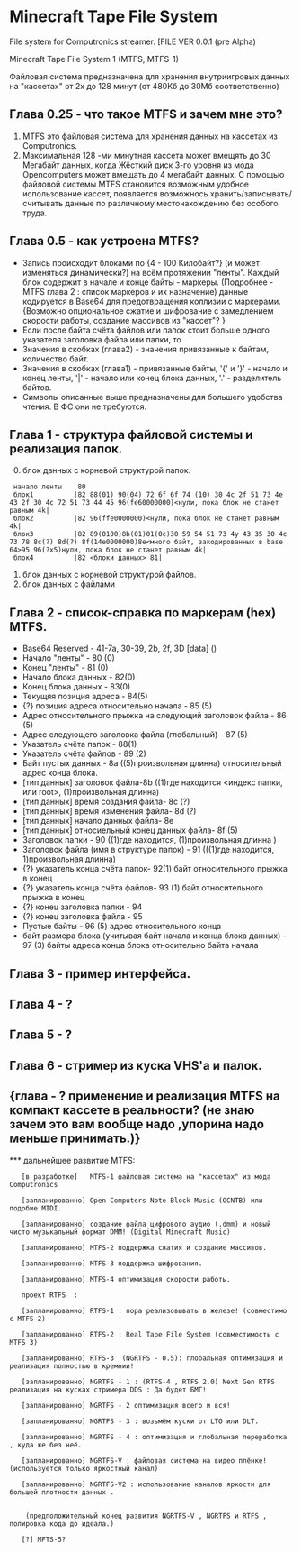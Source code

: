 # Minecraft Tape File System
 File system for Computronics streamer.  [FILE VER 0.0.1 (pre Alpha)
 
 Minecraft Tape File System 1 (MTFS, MTFS-1)

Файловая система предназначена для хранения внутриигровых данных на "кассетах" от 2х до 128 минут (от 480Кб до 30Мб соответственно)

## Глава 0.25 - что такое MTFS и зачем мне это?

1. MTFS это файловая система для хранения данных на кассетах из Computronics. 
2. Максимальная 128 -ми минутная кассета может вмещять до 30 Мегабайт данных, когда Жёсткий диск 3-го уровня из мода Opencomputers может вмещать до 4 мегабайт данных. С помощью файловой системы MTFS становится возможным удобное использование кассет, появляется возможнось хранить/записывать/считывать данные по различному местонахождению без особого труда.

## Глава 0.5 - как устроена MTFS?
 
- 	Запись происходит блоками по {4 - 100 Килобайт?} (и может изменяться динамически?) на всём протяжении "ленты". Каждый блок содержит в начале и конце байты - маркеры. (Подробнее - MTFS глава 2 : список маркеров и их назначение) данные кодируется в Base64 для предотвращения коллизии с маркерами. {Возможно опциональное сжатие и шифрование с замедлением скорости работы, создание массивов из "кассет"? }  
- 	Если после байта счёта файлов или папок стоит больше одного указателя заголовка файла или папки, то   
- 	Значения в скобках (глава2) - значения привязанные к байтам, количество байт.  
- 	Значения в скобках (глава1) - привязанные байты, '{' и '}' - начало и конец ленты, '|' - начало или конец блока данных, '.' - разделитель байтов.  
- 	Символы описанные выше предназначены для большего удобства чтения. В ФС они не требуются. 

## Глава 1 - структура файловой системы и реализация папок.  
0. блок данных с корневой структурой папок.                                                                                                                                                                                                                                                                                                                                                                                                                                                                                        

```
 начало ленты    80
 блок1          |82 88(01) 90(04) 72 6f 6f 74 (10) 30 4c 2f 51 73 4e 43 2f 30 4c 72 51 73 44 45 96(fe60000000)<нули, пока блок не станет равным 4k|
 блок2          |82 96(ffe0000000)<нули, пока блок не станет равным 4k|
 блок3          |82 89(0100)8b(01)01(0с)30 59 54 51 73 4у 43 35 30 4с 73 78 8с(?) 8d(?) 8f(14e0000000)8e<много байт, закодированных в base 64>95 96(?x5)нули, пока блок не станет равным 4k|
 блок4          |82 <блоки данных> 81|
```

1. блок данных с корневой структурой файлов.  
2. блок данных c файлами  
 
## Глава 2 - список-справка по маркерам (hex) MTFS.

- Base64 Reserved - 41-7a, 30-39, 2b, 2f, 3D [data]    ()
- Начало "ленты" - 80 (0)
- Конец "ленты" - 81  (0)
- Начало блока данных - 82(0)
- Конец блока данных - 83(0)
- Текущяя позиция адреса - 84(5)
- {?} позиция адреса относительно начала - 85 (5)
- Адрес относительного прыжка на следующий заголовок файла - 86 (5)
- Адрес следующего заголовка файла (глобальный) - 87 (5)
- Указатель счёта папок - 88(1)
- Указатель счёта файлов - 89 (2) 
- Байт пустых данных - 8a ((5)произвольная длинна) относительный адрес конца блока.
- [тип данных] заголовок файла-8b ((1)где находится <индекс папки, или root>, (1)произвольная длинна)
- [тип данных] время создания файла- 8c (?)
- [тип данных] время изменения файла- 8d (?)
- [тип данных] начало данных файла- 8e
- [тип данных] относиельный конец данных файла- 8f (5)
- Заголовок папки - 90 ((1)где находится, (1)произвольная длинна )
- Заголовок файла (имя в структуре папок) - 91 (((1)где находится, 1)произвольная длинна)
- {?} указатель конца счёта папок- 92(1) байт относительного прыжка в конец 
- {?} указатель конца счёта файлов- 93 (1) байт относительного прыжка в конец 
- {?} конец заголовка папки - 94
- {?} конец заголовка файла - 95 
- Пустые байты - 96 (5) адрес относительного конца
- байт размера блока (учитывая байт начала и конца блока данных) - 97 (3) байты адреса конца блока относительно байта начала 

## Глава 3 - пример интерфейса.

## Глава 4 - ?

## Глава 5 - ?

## Глава 6 - стример из куска VHS'а и палок.


## {глава - ? применение и реализация MTFS на компакт кассете в реальности? (не знаю зачем это вам вообще надо ,упорина надо меньше принимать.)}  

*** дальнейшее развитие MTFS: 

       [в разработке]   MTFS-1 файловая система на "кассетах" из мода Computronics
	   
       [запланированно] Open Computers Note Block Music (OCNTB) или подобие MIDI.
		
       [запланированно] создание файла цифрового аудио (.dmm) и новый чисто музыкальный формат DMM! (Digital Minecraft Music)
		
       [запланированно] MTFS-2 поддержка сжатия и создание массивов.
	   
       [запланированно] MTFS-3 поддержка шифрования.
	   
       [запланированно] MTFS-4 оптимизация скорости работы. 
	   
	   проект RTFS  : 
	   
       [запланированно] RTFS-1 : пора реализовывать в железе! (совместимо с MTFS-2)
	   
       [запланированно] RTFS-2 : Real Tape File System (совместимость с MTFS 3)
	   
       [запланированно] RTFS-3  (NGRTFS - 0.5): глобальная оптимизация и реализация полностью в кремнии!
	   
       [запланированно] NGRTFS - 1 : (RTFS-4 , RTFS 2.0) Next Gen RTFS реализация на кусках стримера DDS : Да будет БМГ!
	   
       [запланированно] NGRTFS - 2 оптимизация всего и вся! 
	   
       [запланированно] NGRTFS - 3 : возьмём куски от LTO или DLT. 
	   
       [запланированно] NGRTFS - 4 : оптимизация и глобальная переработка , куда же без неё.
	   
       [запланированно] NGRTFS-V : файловая система на видео плёнке! (используется только яркостный канал)
	   
       [запланированно] NGRTFS-V2 : использование каналов яркости для большей плотности данных .
       
       
        (предположительный конец развития NGRTFS-V , NGRTFS и RTFS , полировка кода до идеала.) 
		  
	   [?] MFTS-5? 
